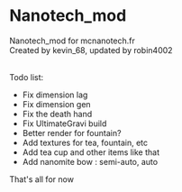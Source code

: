 Nanotech_mod
============

Nanotech_mod for mcnanotech.fr<br>
Created by kevin_68, updated by robin4002<br><br>

Todo list:
* Fix dimension lag
* Fix dimension gen
* Fix the death hand
* Fix UltimateGravi build
* Better render for fountain?
* Add textures for tea, fountain, etc
* Add tea cup and other items like that
* Add nanomite bow : semi-auto, auto

That's all for now
